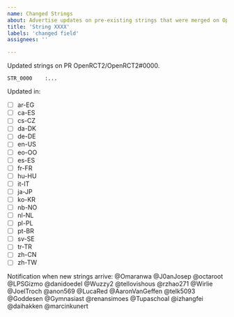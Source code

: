 ```yaml
---
name: Changed Strings
about: Advertise updates on pre-existing strings that were merged on OpenRCT2
title: 'String XXXX'
labels: 'changed field'
assignees: ''

---
```


Updated strings on PR OpenRCT2/OpenRCT2#0000.

```
STR_0000    :...
```

Updated in:
- [ ] ar-EG
- [ ] ca-ES
- [ ] cs-CZ
- [ ] da-DK
- [ ] de-DE
- [ ] en-US
- [ ] eo-OO
- [ ] es-ES
- [ ] fr-FR
- [ ] hu-HU
- [ ] it-IT
- [ ] ja-JP
- [ ] ko-KR
- [ ] nb-NO
- [ ] nl-NL
- [ ] pl-PL
- [ ] pt-BR
- [ ] sv-SE
- [ ] tr-TR
- [ ] zh-CN
- [ ] zh-TW

Notification when new strings arrive:
@Omaranwa @J0anJosep @octaroot @LPSGizmo @danidoedel @Wuzzy2 @tellovishous @rzhao271 @Wirlie @JoelTroch @anon569 @LucaRed @AaronVanGeffen @telk5093 @Goddesen @Gymnasiast @renansimoes @Tupaschoal @izhangfei @daihakken @marcinkunert
